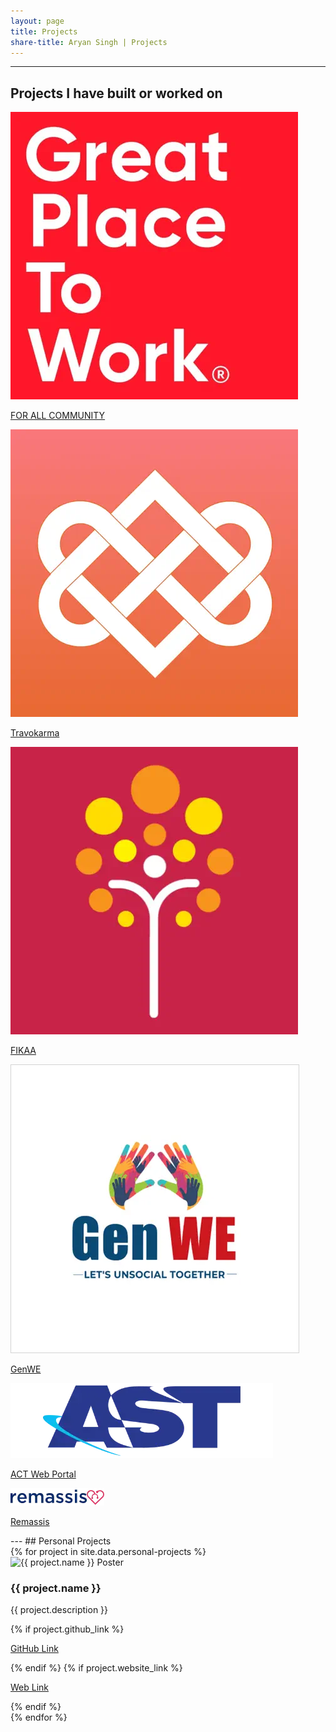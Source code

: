 ```yaml
---
layout: page
title: Projects
share-title: Aryan Singh | Projects
---
```


---

<h2 class="mb-0">Projects I have built or worked on</h2>

<div class="project-icons-container">
<a href="https://apps.apple.com/in/app/for-all-community/id1658745332" target="_blank" class="project-icon-container">
<img src="/assets/img/gptw_app_icon.webp" alt="FOR ALL COMMUNITY application icon" class="project-icon" />
<p class="project-icon-title">FOR ALL COMMUNITY</p>
</a>

<a href="https://apps.apple.com/in/app/travokarma/id1596474556" target="_blank" class="project-icon-container">
<img src="/assets/img/travokarma_app_icon.webp" alt="Travokarma application icon" class="project-icon" />
<p class="project-icon-title">Travokarma</p>
</a>

<a href="https://apps.apple.com/in/app/fikaa-investment-app-for-women/id1641668238" target="_blank" class="project-icon-container">
<img src="/assets/img/fikaa_app_icon.webp" alt="GenWE application icon" class="project-icon" />
<p class="project-icon-title">FIKAA</p>
</a>

<a href="https://apps.apple.com/in/app/genwe/id1537440686" target="_blank" class="project-icon-container">
<img src="/assets/img/genwe_app_icon.webp" alt="GenWE application icon" class="project-icon" style="border: 0.5px solid #d3d3d3;" />
<p class="project-icon-title">GenWE</p>
</a>

<a href="https://www.asttaas.com/" target="_blank" class="project-icon-container">
<div class="project-icon-img-container">
<img src="/assets/img/ast_logo.webp" alt="AST TaaS Web Portal icon"/>
</div>
<p class="project-icon-title">ACT Web Portal</p>
</a>

<a href="https://www.remassis.com/" target="_blank" class="project-icon-container">
<div class="project-icon-img-container">
<img src="/assets/img/remassis_logo.webp" alt="Remassis app icon" />
</div>
<p class="project-icon-title">Remassis</p>
</a>
</div>
---
## Personal Projects
<div class="personal-projects-container">
{% for project in site.data.personal-projects %}
<div class="custom-card">
  <img src="{{ project.image }}" alt="{{ project.name }} Poster" onclick="window.open(this.src)" style="cursor: pointer;" />
  <div class="custom-card-text-container">
    <h3>{{ project.name }}</h3>
    <p>{{ project.description }}</p>
    {% if project.github_link %}
      <a
        href="{{ project.github_link }}"
        class="d-flex flex-direction-row align-items-center mt-3 mb-2"
        ><i class="fab fa-github mr-1"></i>
        <p>GitHub Link</p>
        </a>
    {% endif %}
    {% if project.website_link %}
      <a
        href="{{ project.website_link }}"
        class="d-flex flex-direction-row align-items-center mt-3 mb-2"
        ><i class="fas fa-globe mr-1"></i>
        <p>Web Link</p>
        </a>
    {% endif %}
  </div>
</div>
{% endfor %}
</div>
